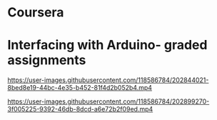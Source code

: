 # Coursera
# Interfacing with Arduino- graded assignments

https://user-images.githubusercontent.com/118586784/202844021-8bed8e19-44bc-4e35-b452-81f4d2b052b4.mp4


https://user-images.githubusercontent.com/118586784/202899270-3f005225-9392-46db-8dcd-a6e72b2f09ed.mp4

